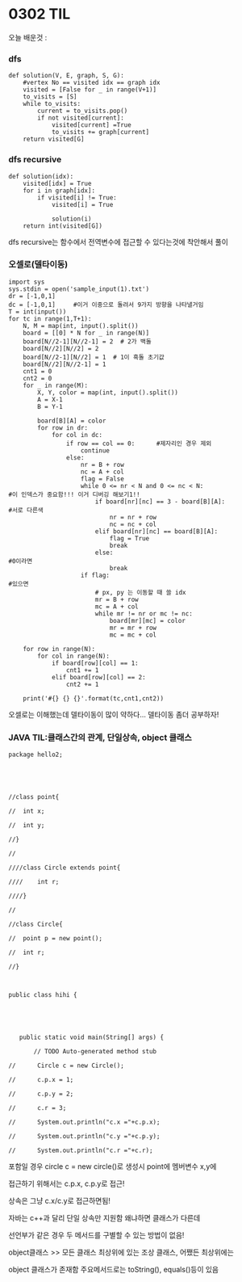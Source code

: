 # 0302 TIL

오늘 배운것 : 

### dfs

```
def solution(V, E, graph, S, G):
    #vertex No == visited idx == graph idx
    visited = [False for _ in range(V+1)]
    to_visits = [S]
    while to_visits:
        current = to_visits.pop()
        if not visited[current]:
            visited[current] =True
            to_visits += graph[current]
    return visited[G]
```

### dfs recursive

```
def solution(idx):
    visited[idx] = True
    for i in graph[idx]:
        if visited[i] != True:
            visited[i] = True

            solution(i)
    return int(visited[G])
```

dfs recursive는 함수에서 전역변수에 접근할 수 있다는것에 착안해서 풀이

### 오셀로(델타이동)

```
import sys
sys.stdin = open('sample_input(1).txt')
dr = [-1,0,1]
dc = [-1,0,1]     #이거 이중으로 돌려서 9가지 방향을 나타낼거임
T = int(input())
for tc in range(1,T+1):
    N, M = map(int, input().split())
    board = [[0] * N for _ in range(N)]
    board[N//2-1][N//2-1] = 2  # 2가 백돌
    board[N//2][N//2] = 2
    board[N//2-1][N//2] = 1  # 1이 흑돌 초기값
    board[N//2][N//2-1] = 1
    cnt1 = 0
    cnt2 = 0
    for _ in range(M):
        X, Y, color = map(int, input().split())
        A = X-1
        B = Y-1

        board[B][A] = color
        for row in dr:
            for col in dc:
                if row == col == 0:      #제자리인 경우 제외
                    continue
                else:
                    nr = B + row
                    nc = A + col
                    flag = False
                    while 0 <= nr < N and 0 <= nc < N:                   #이 인덱스가 중요함!!! 이거 디버깅 해보기1!!
                        if board[nr][nc] == 3 - board[B][A]:             #서로 다른색
                            nr = nr + row
                            nc = nc + col
                        elif board[nr][nc] == board[B][A]:
                            flag = True
                            break
                        else:                                           #0이라면
                            break
                    if flag:                                           #있으면
                        # px, py 는 이동할 때 쓸 idx
                        mr = B + row
                        mc = A + col
                        while mr != nr or mc != nc:
                            board[mr][mc] = color
                            mr = mr + row
                            mc = mc + col

    for row in range(N):
        for col in range(N):
            if board[row][col] == 1:
                cnt1 += 1
            elif board[row][col] == 2:
                cnt2 += 1

    print('#{} {} {}'.format(tc,cnt1,cnt2))
```

오셀로는 이해했는데 델타이동이 많이 약하다... 델타이동 좀더 공부하자!



### JAVA TIL:클래스간의 관계, 단일상속, object 클래스

```
package hello2;

 

 

//class point{

//	int x;

//	int y;

//}

//

////class Circle extends point{

////	int r;

////}

//

//class Circle{

//	point p = new point();

//	int r;

//}

 

public class hihi {

 

 

​	public static void main(String[] args) {

​		// TODO Auto-generated method stub

//		Circle c = new Circle();

//		c.p.x = 1;

//		c.p.y = 2;

//		c.r = 3;

//		System.out.println("c.x ="+c.p.x);

//		System.out.println("c.y ="+c.p.y);

//		System.out.println("c.r ="+c.r);
```



포함일 경우 circle c = new circle()로 생성시 point에 멤버변수 x,y에

접근하기 위해서는 c.p.x, c.p.y로 접근!

상속은 그냥 c.x/c.y로 접근하면됨!

 

자바는 c++과 달리 단일 상속만 지원함 왜냐하면 클래스가 다른데

선언부가 같은 경우 두 메서드를 구별할 수 있는 방법이 없음!

 

object클래스 >> 모든 클래스 최상위에 있는 조상 클래스, 어쨌든 최상위에는

object 클래스가 존재함 주요메서드로는 toString(), equals()등이 있음